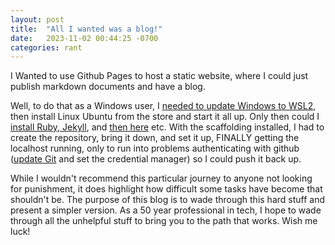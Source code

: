 ```yaml
---
layout: post
title:  "All I wanted was a blog!"
date:   2023-11-02 00:44:25 -0700
categories: rant
---
```

I Wanted to use Github Pages to host a static website, where I could just publish markdown documents and have a blog.

Well, to do that as a Windows user, I [needed to update Windows to WSL2](https://winaero.com/update-from-wsl-to-wsl-2-in-windows-10/#:~:text=Updating%20from%20WSL%20to%20WSL%202%20will%20require,version%205%20Install%20a%20Linux%20distro%20inside%20it.), then install Linux Ubuntu from the store and start it all up.  Only then could I [install Ruby, Jekyll](https://bartjolling.github.io/blog/2023/10/21/jekyll-on-wsl-ubuntu-22-04.html), and  [then here](https://bartjolling.github.io/blog/2018/11/18/jekyll-on-wsl-for-github-pages.html#setting-up-a-github-repository-to-host-your-github-pages) etc.
With the scaffolding installed, I had to create the repository, bring it down, and set it up, FINALLY getting the localhost running, only to run into problems authenticating with github ([update Git](https://7.dev/how-to-update-git-in-ubuntu-windows-subsystem-for-linux/) and set the credential manager) so I could push it back up. 
 
While I wouldn't recommend this particular journey to anyone not looking for punishment, it does highlight how difficult some tasks have become that shouldn't be. The purpose of this blog is to wade through this hard stuff and present a simpler version.  As a 50 year professional in tech, I hope to wade through all the unhelpful stuff to bring you to the path that works.  Wish me luck!

